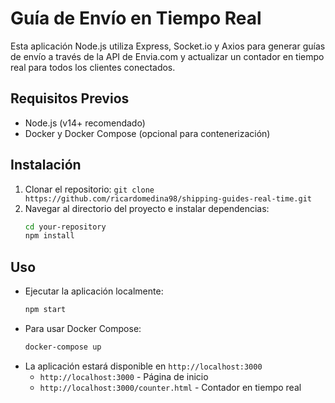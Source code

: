 # Guía de Envío en Tiempo Real

Esta aplicación Node.js utiliza Express, Socket.io y Axios para generar guías de envío a través de la API de Envia.com y actualizar un contador en tiempo real para todos los clientes conectados.

## Requisitos Previos

- Node.js (v14+ recomendado)
- Docker y Docker Compose (opcional para contenerización)

## Instalación

1. Clonar el repositorio: `git clone https://github.com/ricardomedina98/shipping-guides-real-time.git`
2. Navegar al directorio del proyecto e instalar dependencias:
    ```bash
    cd your-repository
    npm install
    ```
## Uso
- Ejecutar la aplicación localmente:
    ```bash
    npm start
    ```
- Para usar Docker Compose:
    ```bash
    docker-compose up
    ```
- La aplicación estará disponible en `http://localhost:3000`
    - `http://localhost:3000` - Página de inicio
    - `http://localhost:3000/counter.html` - Contador en tiempo real